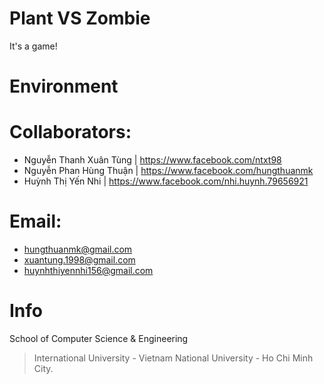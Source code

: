 # Plant VS Zombie
It's a game!

# Environment
  
# Collaborators:
  + Nguyễn Thanh Xuân Tùng | https://www.facebook.com/ntxt98
  + Nguyễn Phan Hùng Thuận | https://www.facebook.com/hungthuanmk
  + Huỳnh Thị Yến Nhi | https://www.facebook.com/nhi.huynh.79656921

# Email:
  + hungthuanmk@gmail.com
  + xuantung.1998@gmail.com
  + huynhthiyennhi156@gmail.com

# Info
School of Computer Science & Engineering
> International University - Vietnam National University - Ho Chi Minh City.
